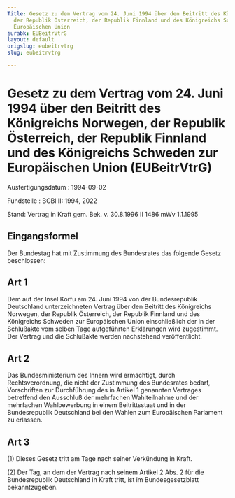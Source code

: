```yaml
---
Title: Gesetz zu dem Vertrag vom 24. Juni 1994 über den Beitritt des Königreichs Norwegen,
  der Republik Österreich, der Republik Finnland und des Königreichs Schweden zur
  Europäischen Union
jurabk: EUBeitrVtrG
layout: default
origslug: eubeitrvtrg
slug: eubeitrvtrg

---
```


# Gesetz zu dem Vertrag vom 24. Juni 1994 über den Beitritt des Königreichs Norwegen, der Republik Österreich, der Republik Finnland und des Königreichs Schweden zur Europäischen Union (EUBeitrVtrG)

Ausfertigungsdatum
:   1994-09-02

Fundstelle
:   BGBl II: 1994, 2022

Stand: Vertrag in Kraft gem. Bek. v. 30.8.1996 II 1486 mWv 1.1.1995

## Eingangsformel

Der Bundestag hat mit Zustimmung des Bundesrates das folgende Gesetz
beschlossen:


## Art 1

Dem auf der Insel Korfu am 24. Juni 1994 von der Bundesrepublik
Deutschland unterzeichneten Vertrag über den Beitritt des Königreichs
Norwegen, der Republik Österreich, der Republik Finnland und des
Königreichs Schweden zur Europäischen Union einschließlich der in der
Schlußakte vom selben Tage aufgeführten Erklärungen wird zugestimmt.
Der Vertrag und die Schlußakte werden nachstehend veröffentlicht.


## Art 2

Das Bundesministerium des Innern wird ermächtigt, durch
Rechtsverordnung, die nicht der Zustimmung des Bundesrates bedarf,
Vorschriften zur Durchführung des in Artikel 1 genannten Vertrages
betreffend den Ausschluß der mehrfachen Wahlteilnahme und der
mehrfachen Wahlbewerbung in einem Beitrittsstaat und in der
Bundesrepublik Deutschland bei den Wahlen zum Europäischen Parlament
zu erlassen.


## Art 3

(1) Dieses Gesetz tritt am Tage nach seiner Verkündung in Kraft.

(2) Der Tag, an dem der Vertrag nach seinem Artikel 2 Abs. 2 für die
Bundesrepublik Deutschland in Kraft tritt, ist im Bundesgesetzblatt
bekanntzugeben.

